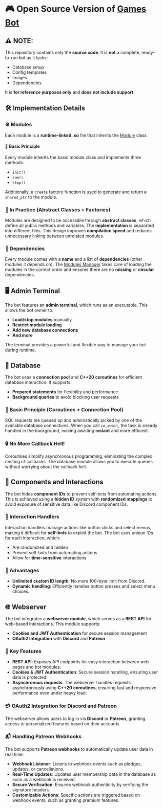 # 🎮 Open Source Version of [Games Bot](https://gamesbot.lesikr.com/)

## ⚠️ NOTE:
This repository contains only the **source code**. It is **not** a complete, ready-to-run bot as it lacks:
- Database setup
- Config templates
- Images
- Dependencies

It is **for reference purposes only** and **does not include support**.

## 🛠️ Implementation Details

### ⚙️ Modules
Each module is a **runtime-linked .so** file that inherits the [Module](https://github.com/ruslan-ilesik/games_bot/blob/main/src/module/module.hpp) class.

#### 📜 Basic Principle
Every module inherits the basic module class and implements three methods:
- `init()`
- `run()`
- `stop()`

Additionally, a `create` factory function is used to generate and return a `shared_ptr` to the module.

### 🔧 In Practice (Abstract Classes + Factories)
Modules are designed to be accessible through **abstract classes**, which define all public methods and variables. The **implementation** is separated into different files. This design improves **compilation speed** and reduces unnecessary linking between unrelated modules.

### 🔗 Dependencies
Every module comes with a **name** and a list of **dependencies** (other modules it depends on). The [Modules Manager](https://github.com/ruslan-ilesik/games_bot/blob/main/src/module/modules_manager.hpp) takes care of loading the modules in the correct order and ensures there are no **missing** or **circular** dependencies.

## 🖥️ Admin Terminal
The bot features an **admin terminal**, which runs as an executable. This allows the bot owner to:
- **Load/stop modules** manually
- **Restrict module loading**
- **Add new database connections**
- **And more**

The terminal provides a powerful and flexible way to manage your bot during runtime.

## 💾 Database
The bot uses a **connection pool** and **C++20 coroutines** for efficient database interaction. It supports:
- **Prepared statements** for flexibility and performance
- **Background queries** to avoid blocking user requests

### 🚀 Basic Principle (Coroutines + Connection Pool)
SQL requests are queued up and automatically picked by one of the available database connections. When you call `co_await`, the task is already handled in the background, making awaiting **instant** and more efficient.

### 🔒 No More Callback Hell!
Coroutines simplify asynchronous programming, eliminating the complex nesting of callbacks. The database module allows you to execute queries without worrying about the callback hell.

## 🔑 Components and Interactions
The bot hides **component IDs** to prevent self-bots from automating actions. This is achieved using a **hidden ID** system with **randomized mappings** to avoid exposure of sensitive data like Discord component IDs.

### 🔐 Interaction Handlers
Interaction handlers manage actions like button clicks and select menus, making it difficult for **self-bots** to exploit the bot. The bot uses unique IDs for each interaction, which:
- Are randomized and hidden
- Prevent self-bots from automating actions
- Allow for **time-sensitive** interactions

### 🧩 Advantages
- **Unlimited custom ID length**: No more 100-byte limit from Discord.
- **Dynamic handling**: Efficiently handles button presses and select menu choices.

## 🌐 Webserver
The bot integrates a **webserver module**, which serves as a **REST API** for web-based interactions. This module supports:
- **Cookies and JWT Authentication** for secure session management
- **OAuth2 Integration** with **Discord** and **Patreon**

### 🔧 Key Features
- **REST API**: Exposes API endpoints for easy interaction between web pages and bot modules.
- **Cookies & JWT Authentication**: Secure session handling, ensuring user data is protected.
- **Asynchronous requests**: The webserver handles requests asynchronously using **C++20 coroutines**, ensuring fast and responsive performance even under heavy load.

### 💳 OAuth2 Integration for Discord and Patreon
The webserver allows users to log in via **Discord** or **Patreon**, granting access to personalized features based on their accounts.

### 📬 Handling Patreon Webhooks
The bot supports **Patreon webhooks** to automatically update user data in real time:
- **Webhook Listener**: Listens to webhook events such as pledges, updates, or cancellations.
- **Real-Time Updates**: Updates user membership data in the database as soon as a webhook is received.
- **Secure Verification**: Ensures webhook authenticity by verifying the signature headers.
- **Customizable Actions**: Specific actions are triggered based on webhook events, such as granting premium features.
